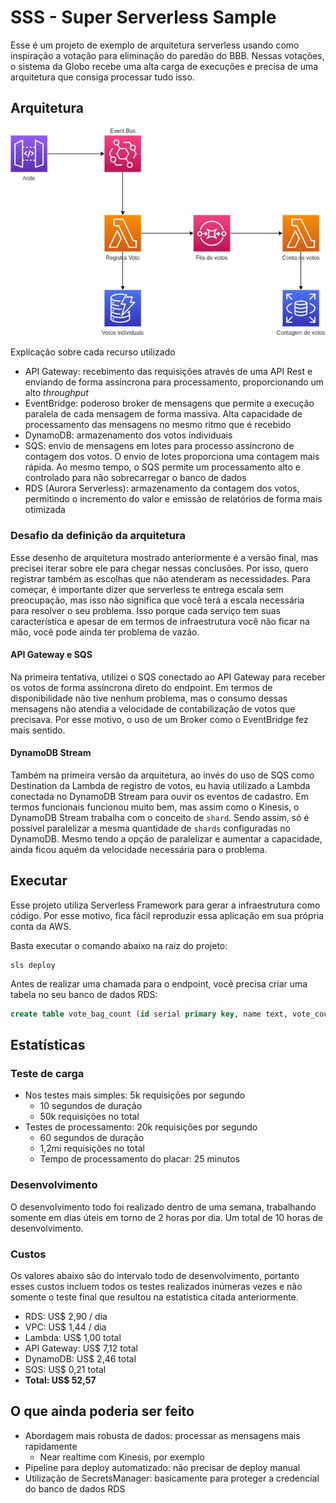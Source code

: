 # SSS - Super Serverless Sample

Esse é um projeto de exemplo de arquitetura serverless usando como inspiração a votação para eliminação do paredão do BBB.
Nessas votações, o sistema da Globo recebe uma alta carga de execuções e precisa de uma arquitetura que consiga processar tudo isso.

## Arquitetura

![](assets/sss-arquitetura.jpg)

Explicação sobre cada recurso utilizado
* API Gateway: recebimento das requisições através de uma API Rest e enviando de forma assíncrona para processamento, proporcionando um alto *throughput*
* EventBridge: poderoso broker de mensagens que permite a execução paralela de cada mensagem de forma massiva. Alta capacidade de processamento das mensagens no mesmo ritmo que é recebido
* DynamoDB: armazenamento dos votos individuais
* SQS: envio de mensagens em lotes para processo assíncrono de contagem dos votos. O envio de lotes proporciona uma contagem mais rápida. Ao mesmo tempo, o SQS permite um processamento alto e controlado para não sobrecarregar o banco de dados
* RDS (Aurora Serverless): armazenamento da contagem dos votos, permitindo o incremento do valor e emissão de relatórios de forma mais otimizada

### Desafio da definição da arquitetura

Esse desenho de arquitetura mostrado anteriormente é a versão final, mas precisei iterar sobre ele para chegar nessas conclusões. Por isso, quero registrar também as escolhas que não atenderam as necessidades.
Para começar, é importante dizer que serverless te entrega escala sem preocupação, mas isso não significa que você terá a escala necessária para resolver o seu problema. Isso porque cada serviço tem suas característica e apesar de em termos de infraestrutura você não ficar na mão, você pode ainda ter problema de vazão.

#### API Gateway e SQS

Na primeira tentativa, utilizei o SQS conectado ao API Gateway para receber os votos de forma assíncrona direto do endpoint. Em termos de disponibilidade não tive nenhum problema, mas o consumo dessas mensagens não atendia a velocidade de contabilização de votos que precisava.
Por esse motivo, o uso de um Broker como o EventBridge fez mais sentido.

#### DynamoDB Stream

Também na primeira versão da arquitetura, ao invés do uso de SQS como Destination da Lambda de registro de votos, eu havia utilizado a Lambda conectada no DynamoDB Stream para ouvir os eventos de cadastro. Em termos funcionais funcionou muito bem, mas assim como o Kinesis, o DynamoDB Stream trabalha com o conceito de `shard`. Sendo assim, só é possível paralelizar a mesma quantidade de `shards` configuradas no DynamoDB.
Mesmo tendo a opção de paralelizar e aumentar a capacidade, ainda ficou aquém da velocidade necessária para o problema.

## Executar

Esse projeto utiliza Serverless Framework para gerar a infraestrutura como código. Por esse motivo, fica fácil reproduzir essa aplicação em sua própria conta da AWS.

Basta executar o comando abaixo na raiz do projeto:
```
sls deploy
```

Antes de realizar uma chamada para o endpoint, você precisa criar uma tabela no seu banco de dados RDS:
```sql
create table vote_bag_count (id serial primary key, name text, vote_count integer, saved_at timestamp);
```

## Estatísticas

### Teste de carga

* Nos testes mais simples: 5k requisições por segundo
    * 10 segundos de duração
    * 50k requisições no total
* Testes de processamento: 20k requisições por segundo
    * 60 segundos de duração
    * 1,2mi requisições no total
    * Tempo de processamento do placar: 25 minutos

### Desenvolvimento

O desenvolvimento todo foi realizado dentro de uma semana, trabalhando somente em dias úteis em torno de 2 horas por dia. Um total de 10 horas de desenvolvimento.

### Custos

Os valores abaixo são do intervalo todo de desenvolvimento, portanto esses custos incluem todos os testes realizados inúmeras vezes e não somente o teste final que resultou na estatística citada anteriormente.

* RDS: US$ 2,90 / dia
* VPC: US$ 1,44 / dia
* Lambda: US$ 1,00 total
* API Gateway: US$ 7,12 total
* DynamoDB: US$ 2,46 total
* SQS: US$ 0,21 total
* **Total: US$ 52,57**

## O que ainda poderia ser feito

* Abordagem mais robusta de dados: processar as mensagens mais rapidamente
    * Near realtime com Kinesis, por exemplo
* Pipeline para deploy automatizado: não precisar de deploy manual
* Utilização de SecretsManager: basicamente para proteger a credencial do banco de dados RDS
